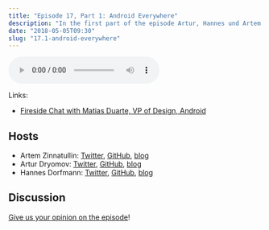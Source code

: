 ```yaml
---
title: "Episode 17, Part 1: Android Everywhere"
description: "In the first part of the episode Artur, Hannes und Artem discuss Android tablets, Chromebooks and Android Wear (Wear OS)."
date: "2018-05-05T09:30"
slug: "17.1-android-everywhere"
---
```

<audio controls preload="meta">
  <source src="https://thecontext.io/episodes/17.1.mp3" type="audio/mpeg">
</audio>

Links:

* [Fireside Chat with Matias Duarte, VP of Design, Android](https://www.youtube.com/watch?v=Ym1KkXPa9aA)

## Hosts

* Artem Zinnatullin: [Twitter](https://twitter.com/artem_zin), [GitHub](https://github.com/artem-zinnatullin), [blog](https://artemzin.com)
* Artur Dryomov: [Twitter](https://twitter.com/arturdryomov), [GitHub](https://github.com/ming13), [blog](https://arturdryomov.online)
* Hannes Dorfmann: [Twitter](https://twitter.com/sockeqwe), [GitHub](https://github.com/sockeqwe), [blog](http://hannesdorfmann.com)

## Discussion

[Give us your opinion on the episode](https://thecontext.io/episodes/17.1/discussion)!
